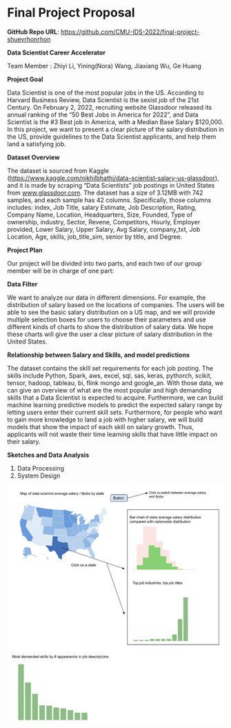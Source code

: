 # Final Project Proposal

**GitHub Repo URL**: https://github.com/CMU-IDS-2022/final-project-shueyrhonrhon

**Data Scientist Career Accelerator**

Team Member : Zhiyi Li, Yining(Nora) Wang, Jiaxiang Wu, Ge Huang

**Project Goal**

Data Scientist is one of the most popular jobs in the US. According to Harvard Business Review, Data Scientist is the sexist job of the 21st Century. On February 2, 2022, recruiting website Glassdoor released its annual ranking of the “50 Best Jobs in America for 2022”, and Data Scientist is the #3 Best job in America, with a Median Base Salary $120,000. In this project, we want to present a clear picture of the salary distribution in the US, provide guidelines to the Data Scientist applicants, and help them land a satisfying job.

**Dataset Overview**

The dataset is sourced from Kaggle (https://www.kaggle.com/nikhilbhathi/data-scientist-salary-us-glassdoor), and it is made by scraping “Data Scientists” job postings in United States from www.glassdoor.com. The dataset has a size of 3.12MB with 742 samples, and each sample has 42 columns. Specifically, those columns includes: index, Job Title, salary Estimate, Job Description, Rating, Company Name, Location, Headquarters, Size, Founded, Type of ownership, industry, Sector, Revene, Competitors, Hourly, Employer provided, Lower Salary, Upper Salary, Avg Salary, company_txt, Job Location, Age, skills, job_title_sim, senior by title, and Degree.


**Project Plan**

Our project will be divided into two parts, and each two of our group member will be in charge of one part: 

**Data Filter**

We want to analyze our data in different dimensions. For example, the distribution of   salary based on the locations of companies. The users will be able to see the basic salary distribution on a US map, and we will provide multiple selection boxes for users to choose their parameters and use different kinds of charts to show the distribution of salary data. We hope these charts will give the user a clear picture of salary distribution in the United States.

**Relationship between Salary and Skills, and model predictions**

The dataset contains the skill set requirements for each job posting. The skills include Python, Spark, aws, excel, sql, sas, keras, pythorch, scikit, tensor, hadoop, tableau, bi, flink mongo and google_an. With those data, we can give an overview of what are the most popular and high demanding skills that a Data Scientist is expected to acquire. Furthermore, we can build machine learning predictive models to predict the expected salary range by letting users enter their current skill sets. Furthermore, for people who want to gain more knowledge to land a job with higher salary, we will build models that show the impact of each skill on salary growth. Thus, applicants will not waste their time learning skills that have little impact on their salary.

**Sketches and Data Analysis**
1. Data Processing
2. System Design

![A sketch](sketch_map.png)

